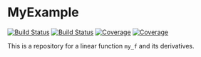 # MyExample

[![Build Status](https://travis-ci.com/Symplectomorphism/MyExample.jl.svg?branch=master)](https://travis-ci.com/Symplectomorphism/MyExample.jl)
[![Build Status](https://ci.appveyor.com/api/projects/status/github/Symplectomorphism/MyExample.jl?svg=true)](https://ci.appveyor.com/project/Symplectomorphism/MyExample-jl)
[![Coverage](https://codecov.io/gh/Symplectomorphism/MyExample.jl/branch/master/graph/badge.svg)](https://codecov.io/gh/Symplectomorphism/MyExample.jl)
[![Coverage](https://coveralls.io/repos/github/Symplectomorphism/MyExample.jl/badge.svg?branch=master)](https://coveralls.io/github/Symplectomorphism/MyExample.jl?branch=master)

This is a repository for a linear function `my_f` and its derivatives.